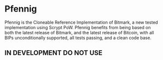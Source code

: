 # Pfennig

Pfennig is the Cloneable Reference Implementation of Bitmark, a new tested implementation using Scrypt PoW.
Pfennig benefits from being based on both the latest release of Bitmark, and the latest release of Bitcoin, with all BIPs unconditionally supported, all tests passing, and a clean code base.

## IN DEVELOPMENT DO NOT USE

